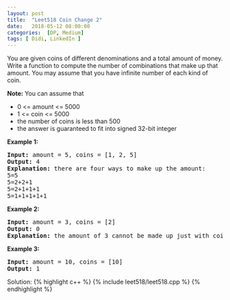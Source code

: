 ```yaml
---
layout: post
title:  "Leet518 Coin Change 2"
date:   2018-05-12 08:00:00
categories:  [DP, Medium]
tags: [ Didi, LinkedIn ]
---
```

<div class="question-description__2cX5"><div><p>
You are given coins of different denominations and a total amount of money. Write a function to compute the number of combinations that make up that amount. You may assume that you have infinite number of each kind of coin.
</p>

<p><b>Note:</b> 
You can assume that
</p><ul>
<li> 0 &lt;= amount &lt;= 5000</li>
<li> 1 &lt;= coin &lt;= 5000</li>
<li> the number of coins is less than 500 </li>
<li> the answer is guaranteed to fit into signed 32-bit integer
</li></ul>
<p></p>

<p><b>Example 1:</b>
</p><pre><b>Input:</b> amount = 5, coins = [1, 2, 5]
<b>Output:</b> 4
<b>Explanation:</b> there are four ways to make up the amount:
5=5
5=2+2+1
5=2+1+1+1
5=1+1+1+1+1
</pre><p></p>

<p><b>Example 2:</b>
</p><pre><b>Input:</b> amount = 3, coins = [2]
<b>Output:</b> 0
<b>Explanation:</b> the amount of 3 cannot be made up just with coins of 2.
</pre><p></p>

<p><b>Example 3:</b>
</p><pre><b>Input:</b> amount = 10, coins = [10] 
<b>Output:</b> 1
</pre><p></p>
</div></div>

Solution: 
{% highlight c++ %}
{% include leet518/leet518.cpp %}
{% endhighlight %}
